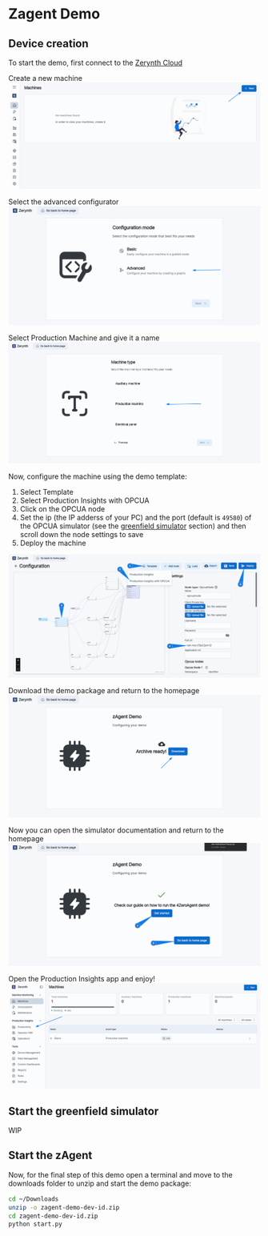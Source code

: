 # Zagent Demo

## Device creation

To start the demo, first connect to the [Zerynth Cloud](https://cloud.zerynth.com)

Create a new machine
![create_new]

Select the advanced configurator
![select_adv]

Select Production Machine and give it a name
![select_prod]

Now, configure the machine using the demo template:

1. Select Template
2. Select Production Insights with OPCUA
3. Click on the OPCUA node
4. Set the ip (the IP adderss of your PC) and the port (default is `49580`) of the OPCUA simulator (see the [greenfield simulator](#start-the-greenfield-simulator) section) and then scroll down the node settings to save
5. Deploy the machine

![configure_node]

Download the demo package and return to the homepage
![download]

Now you can open the simulator documentation and return to the homepage
![finish]

Open the Production Insights app and enjoy!
![select_prod_dash]

## Start the greenfield simulator

WIP

## Start the zAgent

Now, for the final step of this demo open a terminal and move to the downloads folder to unzip and start the demo package:

```bash
cd ~/Downloads
unzip -o zagent-demo-dev-id.zip
cd zagent-demo-dev-id.zip
python start.py
```



[//]: #                   (Images)
[configure_node]: ../../img/ZagentDemo/configure_node.png 
[create_new]: ../../img/ZagentDemo/create_new.png 
[download]: ../../img/ZagentDemo/download.png 
[finish]: ../../img/ZagentDemo/finish.png 
[select_adv]: ../../img/ZagentDemo/select_adv.png 
[select_prod_dash]: ../../img/ZagentDemo/select_prod_dash.png 
[select_prod]: ../../img/ZagentDemo/select_prod.png 
[select_zagent]: ../../img/ZagentDemo/select_zagent.png
